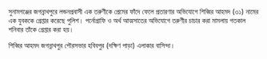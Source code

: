 সুনামগঞ্জের জগন্নাথপুরে লন্ডনপ্রবাসী এক তরুণীকে প্রেমের ফাঁদে ফেলে প্রতারণার অভিযোগে শিব্বির আহমদ (৩১) নামের এক যুবককে গ্রেপ্তার করেছে পুলিশ। পর্নোগ্রাফি ও অর্থ আত্মসাতের অভিযোগে তরুণীর চাচার করা মামলায় গতকাল শনিবার তাঁকে গ্রেপ্তার করা হয়।

শিব্বির আহমদ জগন্নাথপুর পৌরসভার হবিবপুর (দক্ষিণ পাড়া) এলাকার বাসিন্দা।
